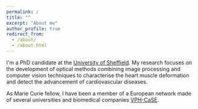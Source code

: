 ```yaml
---
permalink: /
title: ""
excerpt: "About me"
author_profile: true
redirect_from: 
  - /about/
  - /about.html
---
```


I'm a PhD candidate at the [University of Sheffield](https://www.sheffield.ac.uk/). My research focuses on the development of optical methods combining image processing and computer vision techniques to characterise the heart muscle deformation and detect the advancement of cardiovascular diseases.

As Marie Curie fellow, I have been a member of a European network made of several universities and biomedical companies [VPH-CaSE](http://www.vph-case.eu/).

